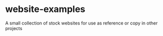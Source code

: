 # website-examples
 A small collection of stock websites for use as reference or copy in other projects
